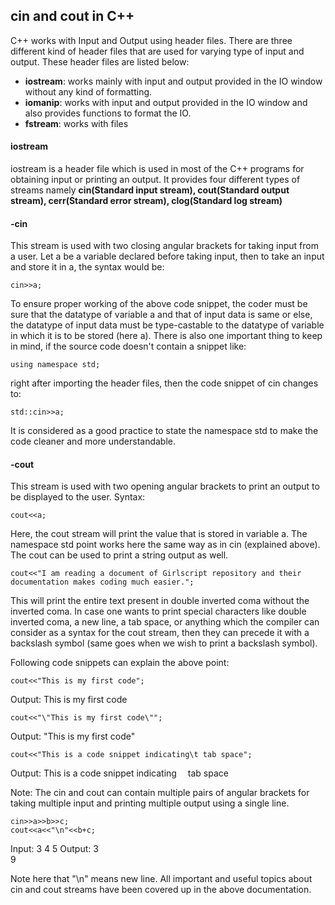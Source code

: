 ## cin and cout in C++

C++ works with Input and Output using header files. There are three different kind of header files that are used for varying type of input and output. These header files are listed below:
- **iostream**: works mainly with input and output provided in the IO window without any kind of formatting.
- **iomanip**: works with input and output provided in the IO window and also provides functions to format the IO.
- **fstream**: works with files

#### iostream

iostream is a header file which is used in most of the C++ programs for obtaining input or printing an output. It provides four different types of streams namely **cin(Standard input stream), cout(Standard output stream), cerr(Standard error stream), clog(Standard log stream)**

#### -cin
This stream is used with two closing angular brackets for taking input from a user.
Let a be a variable declared before taking input, then to take an input and store it in a, the syntax would be:
```
cin>>a;
```
To ensure proper working of the above code snippet, the coder must be sure that the datatype of variable a and that of input data is same or else, the datatype of input data must be type-castable to the datatype of variable in which it is to be stored (here a).
There is also one important thing to keep in mind, if the source code doesn't contain a snippet like:
```
using namespace std;
```
right after importing the header files, then the code snippet of cin changes to:
```
std::cin>>a;
```
It is considered as a good practice to state the namespace std to make the code cleaner and more understandable.

#### -cout
This stream is used with two opening angular brackets to print an output to be displayed to the user. Syntax:
```
cout<<a;
```
Here, the cout stream will print the value that is stored in variable a. The namespace std point works here the same way as in cin (explained above). The cout can be used to print a string output as well.
```
cout<<"I am reading a document of Girlscript repository and their documentation makes coding much easier.";
```
This will print the entire text present in double inverted coma without the inverted coma.
In case one wants to print special characters like double inverted coma, a new line, a tab space, or anything which the compiler can consider as a syntax for the cout stream, then they can precede it with a backslash symbol (same goes when we wish to print a backslash symbol).

Following code snippets can explain the above point:

```
cout<<"This is my first code";
```
Output: This is my first code
```
cout<<"\"This is my first code\"";
```
Output: "This is my first code"
```
cout<<"This is a code snippet indicating\t tab space";
```
Output: This is a code snippet indicating&emsp; tab space

Note: The cin and cout can contain multiple pairs of angular brackets for taking multiple input and printing multiple output using a single line.

```
cin>>a>>b>>c;
cout<<a<<"\n"<<b+c;
```
Input:
3 4 5
Output:
3 <br>
9

Note here that "\n" means new line.
All important and useful topics about cin and cout streams have been covered up in the above documentation.
